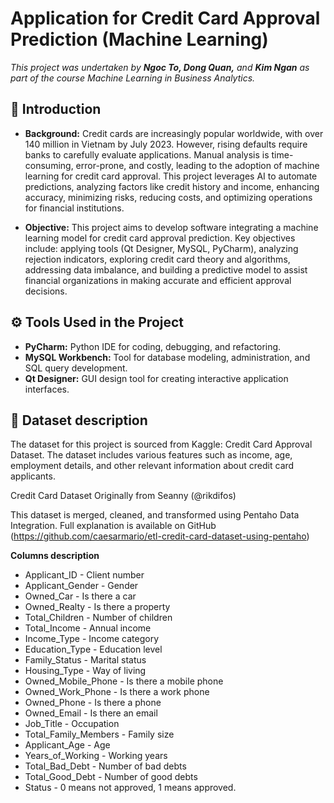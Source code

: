 # Application for Credit Card Approval Prediction (Machine Learning)

_This project was undertaken by **Ngoc To, Dong Quan,** and **Kim Ngan** as part of the course Machine Learning in Business Analytics._

**💬 Introduction**
--------------
- **Background:** Credit cards are increasingly popular worldwide, with over 140 million in Vietnam by July 2023. However, rising defaults require banks to carefully evaluate applications. Manual analysis is time-consuming, error-prone, and costly, leading to the adoption of machine learning for credit card approval. This project leverages AI to automate predictions, analyzing factors like credit history and income, enhancing accuracy, minimizing risks, reducing costs, and optimizing operations for financial institutions.

- **Objective:** This project aims to develop software integrating a machine learning model for credit card approval prediction. Key objectives include: applying tools (Qt Designer, MySQL, PyCharm), analyzing rejection indicators, exploring credit card theory and algorithms, addressing data imbalance, and building a predictive model to assist financial organizations in making accurate and efficient approval decisions.


**⚙️ Tools Used in the Project**
--------------
- **PyCharm:** Python IDE for coding, debugging, and refactoring.
- **MySQL Workbench:** Tool for database modeling, administration, and SQL query development.
- **Qt Designer:** GUI design tool for creating interactive application interfaces.

**📜 Dataset description**
--------------
The dataset for this project is sourced from Kaggle: Credit Card Approval Dataset. The dataset includes various features such as income, age, employment details, and other relevant information about credit card applicants.

Credit Card Dataset Originally from Seanny (@rikdifos)

This dataset is merged, cleaned, and transformed using Pentaho Data Integration. Full explanation is available on GitHub (https://github.com/caesarmario/etl-credit-card-dataset-using-pentaho)

**Columns description**
- Applicant_ID - Client number
- Applicant_Gender - Gender
- Owned_Car - Is there a car
- Owned_Realty - Is there a property
- Total_Children - Number of children
- Total_Income - Annual income
- Income_Type - Income category
- Education_Type - Education level
- Family_Status - Marital status
- Housing_Type - Way of living
- Owned_Mobile_Phone - Is there a mobile phone
- Owned_Work_Phone - Is there a work phone
- Owned_Phone - Is there a phone
- Owned_Email - Is there an email
- Job_Title - Occupation
- Total_Family_Members - Family size
- Applicant_Age - Age
- Years_of_Working - Working years
- Total_Bad_Debt - Number of bad debts
- Total_Good_Debt - Number of good debts
- Status - 0 means not approved, 1 means approved.
